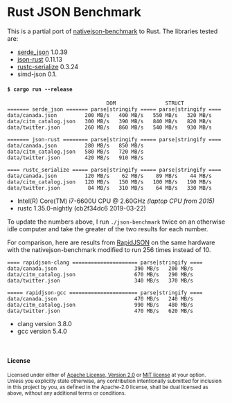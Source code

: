 # Rust JSON Benchmark

This is a partial port of
[nativejson-benchmark](https://github.com/miloyip/nativejson-benchmark)
to Rust. The libraries tested are:

- [serde\_json](https://github.com/serde-rs/json) 1.0.39
- [json-rust](https://github.com/maciejhirsz/json-rust) 0.11.13
- [rustc-serialize](https://github.com/rust-lang-nursery/rustc-serialize) 0.3.24
- simd-json 0.1.

#### `$ cargo run --release`

```
                                DOM                STRUCT
======= serde_json ======= parse|stringify ===== parse|stringify ====
data/canada.json         200 MB/s   400 MB/s   550 MB/s   320 MB/s
data/citm_catalog.json   300 MB/s   390 MB/s   840 MB/s   820 MB/s
data/twitter.json        260 MB/s   860 MB/s   540 MB/s   930 MB/s

======= json-rust ======== parse|stringify ===== parse|stringify ====
data/canada.json         280 MB/s   850 MB/s
data/citm_catalog.json   580 MB/s   720 MB/s
data/twitter.json        420 MB/s   910 MB/s

==== rustc_serialize ===== parse|stringify ===== parse|stringify ====
data/canada.json         120 MB/s    62 MB/s    89 MB/s    44 MB/s
data/citm_catalog.json   120 MB/s   150 MB/s   100 MB/s   190 MB/s
data/twitter.json         84 MB/s   310 MB/s    64 MB/s   330 MB/s
```

- Intel(R) Core(TM) i7-6600U CPU @ 2.60GHz *(laptop CPU from 2015)*
- rustc 1.35.0-nightly (cb2f34dc6 2019-03-22)

To update the numbers above, I run `./json-benchmark` twice on an otherwise idle
computer and take the greater of the two results for each number.

For comparison, here are results from
[RapidJSON](https://github.com/miloyip/rapidjson) on the same hardware with the
nativejson-benchmark modified to run 256 times instead of 10.

```
==== rapidjson-clang ===================== parse|stringify ====
data/canada.json                         390 MB/s   200 MB/s
data/citm_catalog.json                   670 MB/s   290 MB/s
data/twitter.json                        340 MB/s   370 MB/s

===== rapidjson-gcc ====================== parse|stringify ====
data/canada.json                         470 MB/s   240 MB/s
data/citm_catalog.json                   990 MB/s   480 MB/s
data/twitter.json                        470 MB/s   620 MB/s
```

- clang version 3.8.0
- gcc version 5.4.0

<br>

#### License

<sup>
Licensed under either of <a href="LICENSE-APACHE">Apache License, Version
2.0</a> or <a href="LICENSE-MIT">MIT license</a> at your option.
</sup>

<br>

<sub>
Unless you explicitly state otherwise, any contribution intentionally submitted
for inclusion in this project by you, as defined in the Apache-2.0 license,
shall be dual licensed as above, without any additional terms or conditions.
</sub>
